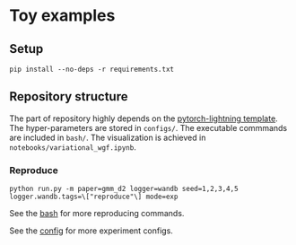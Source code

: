 # Toy examples

## Setup

```shell
pip install --no-deps -r requirements.txt
```

## Repository structure

The part of repository highly depends on the [pytorch-lightning template](https://github.com/ashleve/lightning-hydra-template). The hyper-parameters are stored in `configs/`. The executable commmands are included in `bash/`. The visualization is achieved in `notebooks/variational_wgf.ipynb`.

### Reproduce

```
python run.py -m paper=gmm_d2 logger=wandb seed=1,2,3,4,5 logger.wandb.tags=\["reproduce"\] mode=exp
```

See the [bash](bash) for more reproducing commands.

See the [config](configs/experiment) for more experiment configs.

